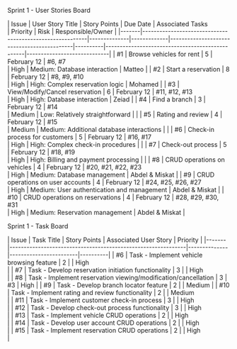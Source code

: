 Sprint 1 - User Stories Board

| Issue | User Story Title                                        | Story Points | Due 
Date    | Associated Tasks                           
| Priority | Risk                                            | Responsible/Owner          |
|-------|----------------------------------------------------------|--------------|-------------|--------------------------------------------|----------|-------------------------------------------------|-----------------------------|
| #1    | Browse vehicles for rent                                | 5            | February 12 | #6, #7                                     
| High     | Medium: Database interaction                  | Matteo          |
| #2    | Start a reservation                                     | 8            | February 12 | #8, #9, #10                                
| High     | High: Complex reservation logic                | Mohamed            |
| #3    | View/Modify/Cancel reservation                          | 6            | February 12 | #11, #12, #13                              
| High     | High: Database interaction                     |   Zeiad         |
| #4    | Find a branch                                           | 3            | February 12 | #14                                        
| Medium   | Low: Relatively straightforward               |             |
| #5    | Rating and review                                      | 4            | February 12 | #15                                        
| Medium   | Medium: Additional database interactions       |             |
| #6    | Check-in process for customers                         | 5            | February 12 | #16, #17                                   
| High     | High: Complex check-in procedures             |              |
| #7    | Check-out process                                      | 5            | February 12 | #18, #19                                   
| High     | High: Billing and payment processing           |             |
| #8    | CRUD operations on vehicles                            | 4            | February 12 | #20, #21, #22, #23                         
| High     | Medium: Database management                    | Abdel & Miskat           |
| #9    | CRUD operations on user accounts                       | 4            | February 12 | #24, #25, #26, #27                         
| High     | Medium: User authentication and management     | Abdel & Miskat           |
| #10   | CRUD operations on reservations                        | 4            | February 12 | #28, #29, #30, #31                         
| High     | Medium: Reservation management                 | Abdel & Miskat               |

Sprint 1 - Task Board

| Issue | Task Title                                                   | Story Points | Associated User Story | 
Priority |
|-------|--------------------------------------------------------------|--------------|------------------------|----------|
| #6    | Task - Implement vehicle browsing feature                    | 2            |                     | High     
|
| #7    | Task - Develop reservation initiation functionality         | 3            |                      | High     
|
| #8    | Task - Implement reservation viewing/modification/cancellation | 3            | #3                     | 
High     |
| #9    | Task - Develop branch locator feature                        | 2            |                      | 
Medium   |
| #10   | Task - Implement rating and review functionality            | 2            |                      | Medium   
|
| #11   | Task - Implement customer check-in process                  | 3            |                      | High     
|
| #12   | Task - Develop check-out process functionality              | 3            |                      | High     
|
| #13   | Task - Implement vehicle CRUD operations                    | 2            |                      | High     
|
| #14   | Task - Develop user account CRUD operations                 | 2            |                      | High     
|
| #15   | Task - Implement reservation CRUD operations                | 2            |                     | High     
|

